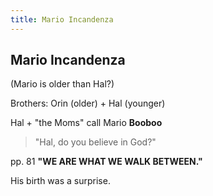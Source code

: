 ```yaml
---
title: Mario Incandenza
---
```


Mario Incandenza
----------------

(Mario is older than Hal?)

Brothers: Orin (older) + Hal (younger)

Hal + "the Moms" call Mario **Booboo**

> "Hal, do you believe in God?"

pp. 81 **"WE ARE WHAT WE WALK BETWEEN."**

His birth was a surprise.